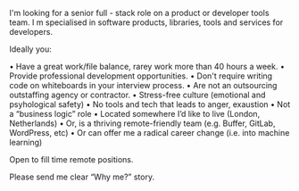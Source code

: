 I'm looking for a senior full - stack role on a product or developer tools team. I m specialised in software products, libraries, tools and services for developers.

Ideally you:

• Have a great work/file balance, rarey work more than 40 hours a week.
• Provide professional development opportunities.
• Don't require writing code on whiteboards in your interview process.
• Are not an outsourcing outstaffing agency or contractor.
• Stress-free culture (emotional and psyhological safety)
• No tools and tech that leads to anger, exaustion
• Not a “business logic” role
• Located somewhere I’d like to live (London, Netherlands)
• Or, is a thriving remote-friendly team (e.g. Buffer, GitLab, WordPress, etc)
• Or can offer me a radical career change (i.e. into machine learning)

Open to fill time remote positions.

Please send me clear “Why me?” story.